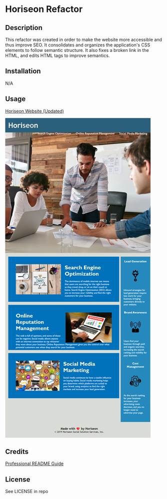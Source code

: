 # Horiseon Refactor

## Description

This refactor was created in order to make the website more accessible and thus improve SEO. It consolidates and organizes the application's CSS elements to follow semantic structure. It also fixes a broken link in the HTML, and edits HTML tags to improve semantics.

## Installation

N/A

## Usage

[Horiseon Website (Updated)](https://jcrosenblum.github.io/horiseon_refactor/)

![Screenshot](assets/images/horiseon-full-screenshot.png)

## Credits

[Professional README Guide](https://coding-boot-camp.github.io/full-stack/github/professional-readme-guide)

## License 

See LICENSE in repo